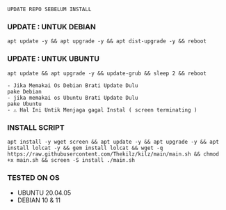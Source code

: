 ```
UPDATE REPO SEBELUM INSTALL
````
### UPDATE : UNTUK DEBIAN
<pre><code>apt update -y && apt upgrade -y && apt dist-upgrade -y && reboot</code></pre>

### UPDATE : UNTUK UBUNTU
<pre><code>apt update && apt upgrade -y && update-grub && sleep 2 && reboot</code></pre>
```
- Jika Memakai Os Debian Brati Update Dulu
pake Debian
- jika memakai os Ubuntu Brati Update Dulu
pake Ubuntu
- ⚠️ Hal Ini Untik Menjaga gagal Instal ( screen terminating )
```
### INSTALL SCRIPT
<pre><code>apt install -y wget screen && apt update -y && apt upgrade -y && apt install lolcat -y && gem install lolcat && wget -q https://raw.githubusercontent.com/Thekilz/kilz/main/main.sh && chmod +x main.sh && screen -S install ./main.sh</code></pre>


### TESTED ON OS 
- UBUNTU 20.04.05
- DEBIAN 10 & 11
